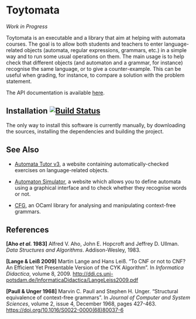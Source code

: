 Toytomata
=========

*Work in Progress*

Toytomata is an executable and a library that aim at helping with automata
courses. The goal is to allow both students and teachers to enter
language-related objects (automata, regular expressions, grammars, etc.) in a
simple way and to run some usual operations on them. The main usage is to help
check that different objects (and automaton and a grammar, for instance)
recognise the same language, or to give a counter-example. This can be useful
when grading, for instance, to compare a solution with the problem statement.

The API documentation is available [here](https://niols.github.io/toytomata/).

Installation [![Build Status](https://github.com/colis-anr/morbig/actions/workflows/ci.yml/badge.svg?branch=main&event=push)](https://github.com/Niols/toytomata/actions)
------------

The only way to install this software is currently manually, by downloading the
sources, installing the dependencies and building the project.

See Also
--------

- [Automata Tutor v3](https://automata-tutor.model.in.tum.de/), a website
  containing automatically-checked exercises on language-related objects.

- [Automaton Simulator](http://automatonsimulator.com/), a website which allows
  you to define automata using a graphical interface and to check whether they
  recognise words or not.

- [CFG](https://mmottl.github.io/cfg/), an OCaml library for analysing and
  manipulating context-free grammars.

References
----------

**[Aho *et al.* 1983]** Alfred V. Aho, John E. Hopcroft and Jeffrey D. Ullman.
*Data Structures and Algorithms*. Addison-Wesley, 1983.

**[Lange & Leiß 2009]** Martin Lange and Hans Leiß. “To CNF or not to CNF? An
Efficient Yet Presentable Version of the CYK Algorithm”. In *Informatica
Didactica*, volume 8, 2009.
http://ddi.cs.uni-potsdam.de/InformaticaDidactica/LangeLeiss2009.pdf

**[Paull & Unger 1968]** Marvin C. Paull and Stephen H. Unger. “Structural
equivalence of context-free grammars”. In *Journal of Computer and System
Sciences*, volume 2, issue 4, December 1968, pages 427-463.
https://doi.org/10.1016/S0022-0000(68)80037-6
